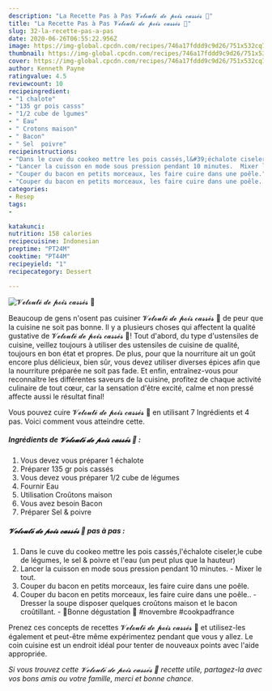```yaml
---
description: "La Recette Pas à Pas 𝓥𝓮𝓵𝓸𝓾𝓽𝓮́ 𝓭𝓮 𝓹𝓸𝓲𝓼 𝓬𝓪𝓼𝓼𝓮́𝓼 🍃"
title: "La Recette Pas à Pas 𝓥𝓮𝓵𝓸𝓾𝓽𝓮́ 𝓭𝓮 𝓹𝓸𝓲𝓼 𝓬𝓪𝓼𝓼𝓮́𝓼 🍃"
slug: 32-la-recette-pas-a-pas
date: 2020-06-26T06:55:22.956Z
image: https://img-global.cpcdn.com/recipes/746a17fddd9c9d26/751x532cq70/𝓥𝓮𝓵𝓸𝓾𝓽𝓮́-𝓭𝓮-𝓹𝓸𝓲𝓼-𝓬𝓪𝓼𝓼𝓮́𝓼-🍃-photo-principale-de-la-recette.jpg
thumbnail: https://img-global.cpcdn.com/recipes/746a17fddd9c9d26/751x532cq70/𝓥𝓮𝓵𝓸𝓾𝓽𝓮́-𝓭𝓮-𝓹𝓸𝓲𝓼-𝓬𝓪𝓼𝓼𝓮́𝓼-🍃-photo-principale-de-la-recette.jpg
cover: https://img-global.cpcdn.com/recipes/746a17fddd9c9d26/751x532cq70/𝓥𝓮𝓵𝓸𝓾𝓽𝓮́-𝓭𝓮-𝓹𝓸𝓲𝓼-𝓬𝓪𝓼𝓼𝓮́𝓼-🍃-photo-principale-de-la-recette.jpg
author: Kenneth Payne
ratingvalue: 4.5
reviewcount: 10
recipeingredient:
- "1 chalote"
- "135 gr pois casss"
- "1/2 cube de lgumes"
- " Eau"
- " Crotons maison"
- " Bacon"
- " Sel  poivre"
recipeinstructions:
- "Dans le cuve du cookeo mettre les pois cassés,l&#39;échalote ciseler,le cube de légumes, le sel &amp; poivre et l&#39;eau (un peut plus que la hauteur)"
- "Lancer la cuisson en mode sous pression pendant 10 minutes.  Mixer le tout."
- "Couper du bacon en petits morceaux, les faire cuire dans une poêle."
- "Couper du bacon en petits morceaux, les faire cuire dans une poêle.. Dresser la soupe disposer quelques croûtons maison et le bacon croûtillant. 🌸Bonne dégustation 🌸 #novembre #cookpadfrance"
categories:
- Resep
tags:
- 

katakunci:  
nutrition: 158 calories
recipecuisine: Indonesian
preptime: "PT24M"
cooktime: "PT44M"
recipeyield: "1"
recipecategory: Dessert

---
```



![𝓥𝓮𝓵𝓸𝓾𝓽𝓮́ 𝓭𝓮 𝓹𝓸𝓲𝓼 𝓬𝓪𝓼𝓼𝓮́𝓼 🍃](https://img-global.cpcdn.com/recipes/746a17fddd9c9d26/751x532cq70/𝓥𝓮𝓵𝓸𝓾𝓽𝓮́-𝓭𝓮-𝓹𝓸𝓲𝓼-𝓬𝓪𝓼𝓼𝓮́𝓼-🍃-photo-principale-de-la-recette.jpg)

Beaucoup de gens n'osent pas cuisiner 𝓥𝓮𝓵𝓸𝓾𝓽𝓮́ 𝓭𝓮 𝓹𝓸𝓲𝓼 𝓬𝓪𝓼𝓼𝓮́𝓼 🍃 de peur que la cuisine ne soit pas bonne. Il y a plusieurs choses qui affectent la qualité gustative de 𝓥𝓮𝓵𝓸𝓾𝓽𝓮́ 𝓭𝓮 𝓹𝓸𝓲𝓼 𝓬𝓪𝓼𝓼𝓮́𝓼 🍃! Tout d'abord, du type d'ustensiles de cuisine, veillez toujours à utiliser des ustensiles de cuisine de qualité, toujours en bon état et propres. De plus, pour que la nourriture ait un goût encore plus délicieux, bien sûr, vous devez utiliser diverses épices afin que la nourriture préparée ne soit pas fade. Et enfin, entraînez-vous pour reconnaître les différentes saveurs de la cuisine, profitez de chaque activité culinaire de tout cœur, car la sensation d'être excité, calme et non pressé affecte aussi le résultat final!

<!--inarticleads1-->

Vous pouvez cuire 𝓥𝓮𝓵𝓸𝓾𝓽𝓮́ 𝓭𝓮 𝓹𝓸𝓲𝓼 𝓬𝓪𝓼𝓼𝓮́𝓼 🍃 en utilisant 7 Ingrédients et 4 pas. Voici comment vous atteindre cette.

##### Ingrédients de 𝓥𝓮𝓵𝓸𝓾𝓽𝓮́ 𝓭𝓮 𝓹𝓸𝓲𝓼 𝓬𝓪𝓼𝓼𝓮́𝓼 🍃 :

1. Vous devez vous préparer 1 échalote
1. Préparer 135 gr pois cassés
1. Vous devez vous préparer 1/2 cube de légumes
1. Fournir  Eau
1. Utilisation  Croûtons maison
1. Vous avez besoin  Bacon
1. Préparer  Sel &amp; poivre




<!--inarticleads2-->

##### 𝓥𝓮𝓵𝓸𝓾𝓽𝓮́ 𝓭𝓮 𝓹𝓸𝓲𝓼 𝓬𝓪𝓼𝓼𝓮́𝓼 🍃 pas à pas :

1. Dans le cuve du cookeo mettre les pois cassés,l&#39;échalote ciseler,le cube de légumes, le sel &amp; poivre et l&#39;eau (un peut plus que la hauteur)
1. Lancer la cuisson en mode sous pression pendant 10 minutes.  - Mixer le tout.
1. Couper du bacon en petits morceaux, les faire cuire dans une poêle.
1. Couper du bacon en petits morceaux, les faire cuire dans une poêle.. - Dresser la soupe disposer quelques croûtons maison et le bacon croûtillant. - 🌸Bonne dégustation 🌸 #novembre #cookpadfrance




<!--inarticleads1-->

<p>
Prenez ces concepts de recettes 𝓥𝓮𝓵𝓸𝓾𝓽𝓮́ 𝓭𝓮 𝓹𝓸𝓲𝓼 𝓬𝓪𝓼𝓼𝓮́𝓼 🍃 et utilisez-les également et peut-être même expérimentez pendant que vous y allez. Le coin cuisine est un endroit idéal pour tenter de nouveaux points avec l'aide appropriée.
</p>

<p>
<i>Si vous trouvez cette 𝓥𝓮𝓵𝓸𝓾𝓽𝓮́ 𝓭𝓮 𝓹𝓸𝓲𝓼 𝓬𝓪𝓼𝓼𝓮́𝓼 🍃 recette utile, partagez-la avec vos bons amis ou votre famille, merci et bonne chance.</i>
</p>
